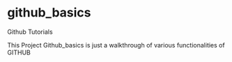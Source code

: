 # github_basics
Github Tutorials


This Project Github_basics is just a walkthrough of various functionalities of GITHUB
